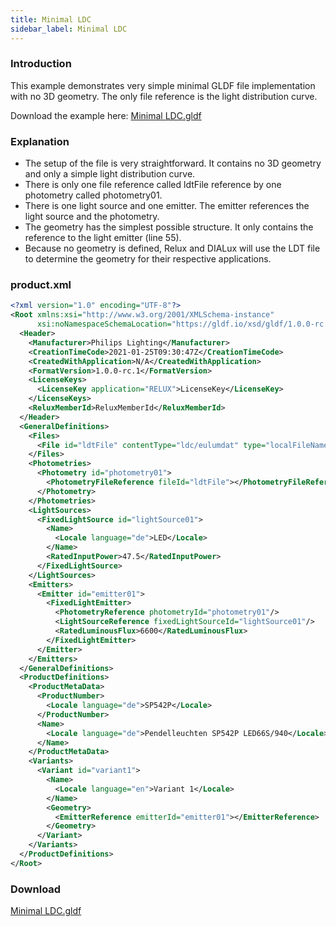 ```yaml
---
title: Minimal LDC
sidebar_label: Minimal LDC
---
```

<!-- markdownlint-disable MD033 (no html im markdown) -->

### Introduction

This example demonstrates very simple minimal GLDF file implementation with no 3D geometry. The only file reference is the light distribution curve.

Download the example here: <a href="https://github.com/globallightingdata/examples/tree/master/Minimal%20LDC" target="_blank">Minimal LDC.gldf</a>

### Explanation

- The setup of the file is very straightforward. It contains no 3D geometry and only a simple light distribution curve.
- There is only one file reference called ldtFile reference by one photometry called photometry01.
- There is one light source and one emitter. The emitter references the light source and the photometry.
- The geometry has the simplest possible structure. It only contains the reference to the light emitter (line 55).
- Because no geometry is defined, Relux and DIALux will use the LDT file to determine the geometry for their respective applications.

### product.xml

```xml {14-38,55} showLineNumbers
<?xml version="1.0" encoding="UTF-8"?>
<Root xmlns:xsi="http://www.w3.org/2001/XMLSchema-instance"
      xsi:noNamespaceSchemaLocation="https://gldf.io/xsd/gldf/1.0.0-rc.1/gldf.xsd">
  <Header>
    <Manufacturer>Philips Lighting</Manufacturer>
    <CreationTimeCode>2021-01-25T09:30:47Z</CreationTimeCode>
    <CreatedWithApplication>N/A</CreatedWithApplication>
    <FormatVersion>1.0.0-rc.1</FormatVersion>
    <LicenseKeys>
      <LicenseKey application="RELUX">LicenseKey</LicenseKey>
    </LicenseKeys>
    <ReluxMemberId>ReluxMemberId</ReluxMemberId>
  </Header>
  <GeneralDefinitions>
    <Files>
      <File id="ldtFile" contentType="ldc/eulumdat" type="localFileName">SP542P SRD L1480 U3 1 xLED66S_940 OC.ldt</File>
    </Files>
    <Photometries>
      <Photometry id="photometry01">
        <PhotometryFileReference fileId="ldtFile"></PhotometryFileReference>
      </Photometry>
    </Photometries>
    <LightSources>
      <FixedLightSource id="lightSource01">
        <Name>
          <Locale language="de">LED</Locale>
        </Name>
        <RatedInputPower>47.5</RatedInputPower>
      </FixedLightSource>
    </LightSources>
    <Emitters>
      <Emitter id="emitter01">
        <FixedLightEmitter>
          <PhotometryReference photometryId="photometry01"/>
          <LightSourceReference fixedLightSourceId="lightSource01"/>
          <RatedLuminousFlux>6600</RatedLuminousFlux>
        </FixedLightEmitter>
      </Emitter>
    </Emitters>
  </GeneralDefinitions>
  <ProductDefinitions>
    <ProductMetaData>
      <ProductNumber>
        <Locale language="de">SP542P</Locale>
      </ProductNumber>
      <Name>
        <Locale language="de">Pendelleuchten SP542P LED66S/940</Locale>
      </Name>
    </ProductMetaData>
    <Variants>
      <Variant id="variant1">
        <Name>
          <Locale language="en">Variant 1</Locale>
        </Name>
        <Geometry>
          <EmitterReference emitterId="emitter01"></EmitterReference>
        </Geometry>
      </Variant>
    </Variants>
  </ProductDefinitions>
</Root>
```

### Download

<a href="https://github.com/globallightingdata/examples/tree/master/Minimal%20LDC" target="_blank">Minimal LDC.gldf</a>
